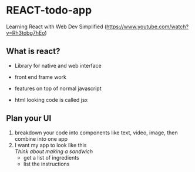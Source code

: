 # REACT-todo-app
Learning React with Web Dev Simplified (https://www.youtube.com/watch?v=Rh3tobg7hEo)

## What is react?
- Library for native and web interface
- front end frame work
- features on top of normal javascript

- html looking code is called jsx

## Plan your UI
1. breakdown your code into components like text, video, image, then combine into one app
2. I want my app to look like this<br>
    *Think about making a sandwich*
    - get a list of ingredients
    - list the instructions